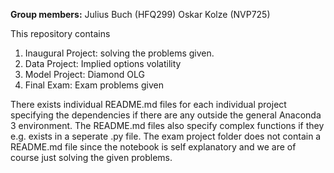 **Group members:**
Julius Buch (HFQ299)
Oskar Kolze (NVP725)

This repository contains  
1. Inaugural Project: solving the problems given. 
3. Data Project: Implied options volatility 
4. Model Project: Diamond OLG
5. Final Exam: Exam problems given

There exists individual README.md files for each individual project specifying the dependencies if there are any outside the general Anaconda 3 environment. The README.md files also specify complex functions if they e.g. exists in a seperate .py file. The exam project folder does not contain a README.md file since the notebook is self explanatory and we are of course just solving the given problems. 
